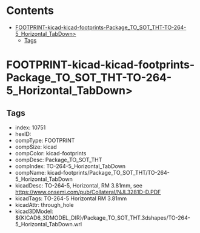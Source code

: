 



Contents
========

* [FOOTPRINT-kicad-kicad-footprints-Package_TO_SOT_THT-TO-264-5_Horizontal_TabDown>](#footprint-kicad-kicad-footprints-package_to_sot_tht-to-264-5_horizontal_tabdown)
	* [Tags](#tags)

# FOOTPRINT-kicad-kicad-footprints-Package_TO_SOT_THT-TO-264-5_Horizontal_TabDown>

## Tags

- index: 10751
- hexID: 
- oompType: FOOTPRINT
- oompSize: kicad
- oompColor: kicad-footprints
- oompDesc: Package_TO_SOT_THT
- oompIndex: TO-264-5_Horizontal_TabDown
- oompName: kicad-footprints/Package_TO_SOT_THT/TO-264-5_Horizontal_TabDown
- kicadDesc: TO-264-5, Horizontal, RM 3.81mm, see https://www.onsemi.com/pub/Collateral/NJL3281D-D.PDF
- kicadTags: TO-264-5 Horizontal RM 3.81mm
- kicadAttr: through_hole
- kicad3DModel: ${KICAD6_3DMODEL_DIR}/Package_TO_SOT_THT.3dshapes/TO-264-5_Horizontal_TabDown.wrl
